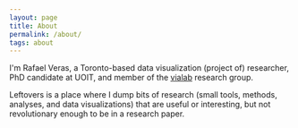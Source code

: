 ```yaml
---
layout: page
title: About
permalink: /about/
tags: about
---
```


I'm Rafael Veras, a Toronto-based data visualization (project of) researcher, PhD candidate
 at UOIT, and member of the [vialab](http://vialab.science.uoit.ca/) research group.

Leftovers is a place where I dump bits of research (small tools, methods, analyses,
  and data visualizations) that are useful or interesting, but not revolutionary
  enough to be in a research paper.
